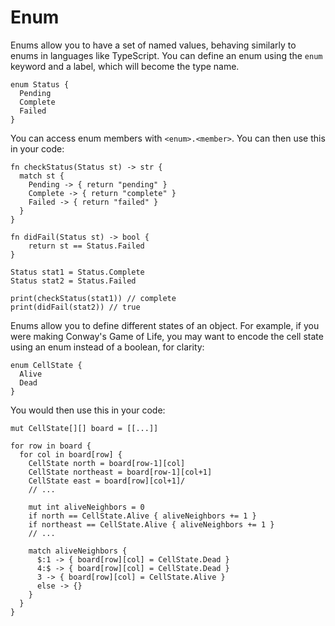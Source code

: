 # Enum

Enums allow you to have a set of named values, behaving similarly to enums in languages like TypeScript. You can define an enum using the `enum` keyword and a label, which will become the type name.

```nc
enum Status {
  Pending
  Complete
  Failed
}
```

You can access enum members with `<enum>.<member>`. You can then use this in your code:

```nc
fn checkStatus(Status st) -> str {
  match st {
    Pending -> { return "pending" }
    Complete -> { return "complete" }
    Failed -> { return "failed" }
  }
}

fn didFail(Status st) -> bool {
    return st == Status.Failed
}

Status stat1 = Status.Complete
Status stat2 = Status.Failed

print(checkStatus(stat1)) // complete
print(didFail(stat2)) // true
```

Enums allow you to define different states of an object. For example, if you were making Conway's Game of Life, you may want to encode the cell state using an enum instead of a boolean, for clarity:

```nc
enum CellState {
  Alive
  Dead
}
```

You would then use this in your code:

```nc
mut CellState[][] board = [[...]]

for row in board {
  for col in board[row] {
    CellState north = board[row-1][col]
    CellState northeast = board[row-1][col+1]
    CellState east = board[row][col+1]/
    // ...

    mut int aliveNeighbors = 0
    if north == CellState.Alive { aliveNeighbors += 1 }
    if northeast == CellState.Alive { aliveNeighbors += 1 }
    // ...

    match aliveNeighbors {
      $:1 -> { board[row][col] = CellState.Dead }
      4:$ -> { board[row][col] = CellState.Dead }
      3 -> { board[row][col] = CellState.Alive }
      else -> {}
    }
  }
}
```
